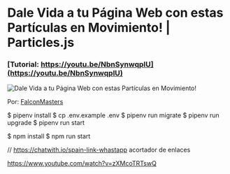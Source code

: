 # Dale Vida a tu Página Web con estas Partículas en Movimiento! | Particles.js
### [Tutorial: https://youtu.be/NbnSynwqplU](https://youtu.be/NbnSynwqplU)

![Dale Vida a tu Página Web con estas Partículas en Movimiento!](https://raw.githubusercontent.com/falconmasters/particules-js/master/img/thumb.png)

Por: [FalconMasters](http://www.falconmasters.com)

$ pipenv install
$ cp .env.example .env
$ pipenv run migrate
$ pipenv run upgrade
$ pipenv run start

$ npm install
$ npm run start


// https://chatwith.io/spain-link-whastapp acortador de enlaces

https://www.youtube.com/watch?v=zXMcoTRTswQ